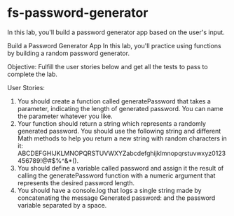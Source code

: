# fs-password-generator

In this lab, you'll build a password generator app based on the user's input.

Build a Password Generator App
In this lab, you'll practice using functions by building a random password generator.

Objective: Fulfill the user stories below and get all the tests to pass to complete the lab.

User Stories:

1.  You should create a function called generatePassword that takes a parameter, indicating the length of generated password. You can name the parameter whatever you like.
2.  Your function should return a string which represents a randomly generated password. You should use the following string and different Math methods to help you return a new string with random characters in it: ABCDEFGHIJKLMNOPQRSTUVWXYZabcdefghijklmnopqrstuvwxyz0123456789!@#$%^&*().
3.  You should define a variable called password and assign it the result of calling the generatePassword function with a numeric argument that represents the desired password length.
4.  You should have a console.log that logs a single string made by concatenating the message Generated password: and the password variable separated by a space.
